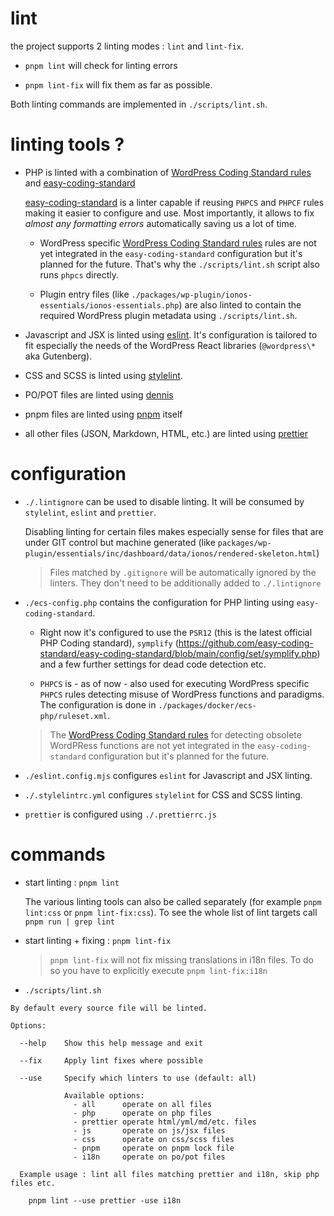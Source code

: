 # lint

the project supports 2 linting modes : `lint` and `lint-fix`.

- `pnpm lint` will check for linting errors

- `pnpm lint-fix` will fix them as far as possible.

Both linting commands are implemented in `./scripts/lint.sh`.

# linting tools ?

- PHP is linted with a combination of [WordPress Coding Standard rules](https://developer.wordpress.org/coding-standards/wordpress-coding-standards/) and [easy-coding-standard](https://github.com/easy-coding-standard/easy-coding-standard)

  [easy-coding-standard](https://github.com/easy-coding-standard/easy-coding-standard) is a linter capable if reusing `PHPCS` and `PHPCF` rules making it easier to configure and use. Most importantly, it allows to fix _almost any formatting errors_ automatically saving us a lot of time.
  - WordPress specific [WordPress Coding Standard rules](https://developer.wordpress.org/coding-standards/wordpress-coding-standards/) rules are not yet integrated in the `easy-coding-standard` configuration but it's planned for the future. That's why the `./scripts/lint.sh` script also runs `phpcs` directly.

  - Plugin entry files (like `./packages/wp-plugin/ionos-essentials/ionos-essentials.php`) are also linted to contain the required WordPress plugin metadata using `./scripts/lint.sh`.

- Javascript and JSX is linted using [eslint](https://eslint.org/). It's configuration is tailored to fit especially the needs of the WordPress React libraries (`@wordpress\*` aka Gutenberg).

- CSS and SCSS is linted using [stylelint](https://stylelint.io/).

- PO/POT files are linted using [dennis](https://github.com/mozilla/dennis)

- pnpm files are linted using [pnpm](https://pnpm.io/) itself

- all other files (JSON, Markdown, HTML, etc.) are linted using [prettier](https://prettier.io/)

# configuration

- `./.lintignore` can be used to disable linting. It will be consumed by `stylelint`, `eslint` and `prettier`.

  Disabling linting for certain files makes especially sense for files that are under GIT control but machine generated (like `packages/wp-plugin/essentials/inc/dashboard/data/ionos/rendered-skeleton.html`)

  > Files matched by `.gitignore` will be automatically ignored by the linters. They don't need to be additionally added to `./.lintignore`

- `./ecs-config.php` contains the configuration for PHP linting using `easy-coding-standard`.
  - Right now it's configured to use the `PSR12` (this is the latest official PHP Coding standard), `symplify` (https://github.com/easy-coding-standard/easy-coding-standard/blob/main/config/set/symplify.php) and a few further settings for dead code detection etc.

  - `PHPCS` is - as of now - also used for executing WordPress specific `PHPCS` rules detecting misuse of WordPress functions and paradigms. The configuration is done in `./packages/docker/ecs-php/ruleset.xml`.

  > The [WordPress Coding Standard rules](https://developer.wordpress.org/coding-standards/wordpress-coding-standards/) for detecting obsolete WordPRess functions are not yet integrated in the `easy-coding-standard` configuration but it's planned for the future.

- `./eslint.config.mjs` configures `eslint` for Javascript and JSX linting.

- `./.stylelintrc.yml` configures `stylelint` for CSS and SCSS linting.

- `prettier` is configured using `./.prettierrc.js`

# commands

- start linting : `pnpm lint`

  The various linting tools can also be called separately (for example `pnpm lint:css` or `pnpm lint-fix:css`). To see the whole list of lint targets call `pnpm run | grep lint`

- start linting + fixing : `pnpm lint-fix`

  > `pnpm lint-fix` will not fix missing translations in i18n files. To do so you have to explicitly execute `pnpm lint-fix:i18n`

- `./scripts/lint.sh`

```
By default every source file will be linted.

Options:

  --help    Show this help message and exit

  --fix     Apply lint fixes where possible

  --use     Specify which linters to use (default: all)

            Available options:
              - all      operate on all files
              - php      operate on php files
              - prettier operate html/yml/md/etc. files
              - js       operate on js/jsx files
              - css      operate on css/scss files
              - pnpm     operate on pnpm lock file
              - i18n     operate on po/pot files

  Example usage : lint all files matching prettier and i18n, skip php files etc.

    pnpm lint --use prettier -use i18n
```
